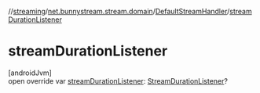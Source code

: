 //[streaming](../../../index.md)/[net.bunnystream.stream.domain](../index.md)/[DefaultStreamHandler](index.md)/[streamDurationListener](stream-duration-listener.md)

# streamDurationListener

[androidJvm]\
open override var [streamDurationListener](stream-duration-listener.md): [StreamDurationListener](../../net.bunnystream.stream/-stream-duration-listener/index.md)?
